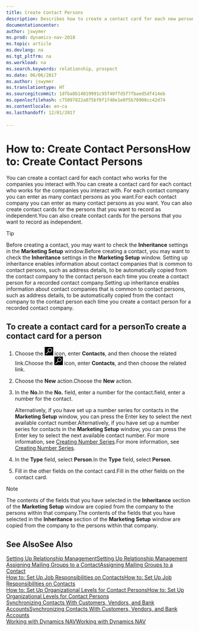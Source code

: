 ```yaml
---
title: Create Contact Persons
description: Describes how to create a contact card for each new person or prospect you interact with or have a business relationship with.
documentationcenter: 
author: jswymer
ms.prod: dynamics-nav-2018
ms.topic: article
ms.devlang: na
ms.tgt_pltfrm: na
ms.workload: na
ms.search.keywords: relationship, prospect
ms.date: 06/06/2017
ms.author: jswymer
ms.translationtype: HT
ms.sourcegitcommit: 1dfba8b14019991c95f40ffd5f7fbaed5df414eb
ms.openlocfilehash: c75097822a075bf8f1f40e1e0f5b78908cc42d74
ms.contentlocale: en-ca
ms.lasthandoff: 12/01/2017

---
```

# <a name="how-to-create-contact-persons"></a><span data-ttu-id="46929-103">How to: Create Contact Persons</span><span class="sxs-lookup"><span data-stu-id="46929-103">How to: Create Contact Persons</span></span>
<span data-ttu-id="46929-104">You can create a contact card for each contact who works for the companies you interact with.</span><span class="sxs-lookup"><span data-stu-id="46929-104">You can create a contact card for each contact who works for the companies you interact with.</span></span> <span data-ttu-id="46929-105">For each contact company you can enter as many contact persons as you want.</span><span class="sxs-lookup"><span data-stu-id="46929-105">For each contact company you can enter as many contact persons as you want.</span></span> <span data-ttu-id="46929-106">You can also create contact cards for the persons that you want to record as independent.</span><span class="sxs-lookup"><span data-stu-id="46929-106">You can also create contact cards for the persons that you want to record as independent.</span></span>

> [!TIP]  
>   <span data-ttu-id="46929-107">Before creating a contact, you may want to check the **Inheritance** settings in the **Marketing Setup** window.</span><span class="sxs-lookup"><span data-stu-id="46929-107">Before creating a contact, you may want to check the **Inheritance** settings in the **Marketing Setup** window.</span></span> <span data-ttu-id="46929-108">Setting up inheritance enables information about contact companies that is common to contact persons, such as address details, to be automatically copied from the contact company to the contact person each time you create a contact person for a recorded contact company.</span><span class="sxs-lookup"><span data-stu-id="46929-108">Setting up inheritance enables information about contact companies that is common to contact persons, such as address details, to be automatically copied from the contact company to the contact person each time you create a contact person for a recorded contact company.</span></span>

## <a name="to-create-a-contact-card-for-a-person"></a><span data-ttu-id="46929-109">To create a contact card for a person</span><span class="sxs-lookup"><span data-stu-id="46929-109">To create a contact card for a person</span></span>
1. <span data-ttu-id="46929-110">Choose the ![Search for Page or Report](media/ui-search/search_small.png "Search for Page or Report icon") icon, enter **Contacts**, and then choose the related link.</span><span class="sxs-lookup"><span data-stu-id="46929-110">Choose the ![Search for Page or Report](media/ui-search/search_small.png "Search for Page or Report icon") icon, enter **Contacts**, and then choose the related link.</span></span>
2. <span data-ttu-id="46929-111">Choose the **New** action.</span><span class="sxs-lookup"><span data-stu-id="46929-111">Choose the **New** action.</span></span>
3. <span data-ttu-id="46929-112">In the **No.**</span><span class="sxs-lookup"><span data-stu-id="46929-112">In the **No.**</span></span> <span data-ttu-id="46929-113">field, enter a number for the contact.</span><span class="sxs-lookup"><span data-stu-id="46929-113">field, enter a number for the contact.</span></span>

    <span data-ttu-id="46929-114">Alternatively, if you have set up a number series for contacts in the **Marketing Setup** window, you can press the Enter key to select the next available contact number.</span><span class="sxs-lookup"><span data-stu-id="46929-114">Alternatively, if you have set up a number series for contacts in the **Marketing Setup** window, you can press the Enter key to select the next available contact number.</span></span> <span data-ttu-id="46929-115">For more information, see [Creating Number Series](ui-create-number-series.md).</span><span class="sxs-lookup"><span data-stu-id="46929-115">For more information, see [Creating Number Series](ui-create-number-series.md).</span></span>
4. <span data-ttu-id="46929-116">In the **Type** field, select **Person**.</span><span class="sxs-lookup"><span data-stu-id="46929-116">In the **Type** field, select **Person**.</span></span>
5. <span data-ttu-id="46929-117">Fill in the other fields on the contact card.</span><span class="sxs-lookup"><span data-stu-id="46929-117">Fill in the other fields on the contact card.</span></span>

> [!NOTE]  
>   <span data-ttu-id="46929-118">The contents of the fields that you have selected in the **Inheritance** section of the **Marketing Setup** window are copied from the company to the persons within that company.</span><span class="sxs-lookup"><span data-stu-id="46929-118">The contents of the fields that you have selected in the **Inheritance** section of the **Marketing Setup** window are copied from the company to the persons within that company.</span></span>

## <a name="see-also"></a><span data-ttu-id="46929-119">See Also</span><span class="sxs-lookup"><span data-stu-id="46929-119">See Also</span></span>
[<span data-ttu-id="46929-120">Setting Up Relationship Management</span><span class="sxs-lookup"><span data-stu-id="46929-120">Setting Up Relationship Management</span></span>](marketing-setup-marketing.md)  
[<span data-ttu-id="46929-121">Assigning Mailing Groups to a Contact</span><span class="sxs-lookup"><span data-stu-id="46929-121">Assigning Mailing Groups to a Contact</span></span>](marketing-mailing-groups.md#AssignMailGroupContact)  
[<span data-ttu-id="46929-122">How to: Set Up Job Responsibilities on Contacts</span><span class="sxs-lookup"><span data-stu-id="46929-122">How to: Set Up Job Responsibilities on Contacts</span></span>](marketing-job-responsibilities.md)  
[<span data-ttu-id="46929-123">How to: Set Up Organizational Levels for Contact Persons</span><span class="sxs-lookup"><span data-stu-id="46929-123">How to: Set Up Organizational Levels for Contact Persons</span></span>](marketing-organizational-levels.md)  
[<span data-ttu-id="46929-124">Synchronizing Contacts With Customers, Vendors, and Bank Accounts</span><span class="sxs-lookup"><span data-stu-id="46929-124">Synchronizing Contacts With Customers, Vendors, and Bank Accounts</span></span>](marketing-synchronize-contacts-customers-vendors-bank-accounts.md)  
[<span data-ttu-id="46929-125">Working with Dynamics NAV</span><span class="sxs-lookup"><span data-stu-id="46929-125">Working with Dynamics NAV</span></span>](ui-work-product.md)  

